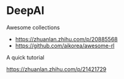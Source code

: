 # DeepAI

Awesome collections
* https://zhuanlan.zhihu.com/p/20885568
* https://github.com/aikorea/awesome-rl

A quick tutorial

https://zhuanlan.zhihu.com/p/21421729
